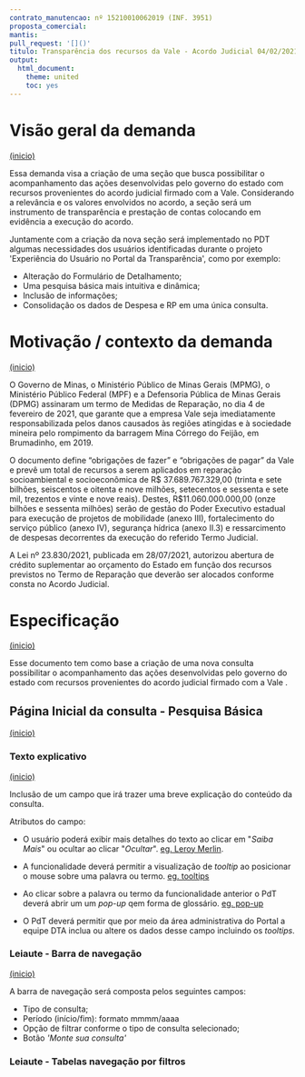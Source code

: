 ```yaml
---
contrato_manutencao: nº 15210010062019 (INF. 3951)
proposta_comercial:
mantis:
pull_request: '[]()'
titulo: Transparência dos recursos da Vale - Acordo Judicial 04/02/2021
output:
  html_document:
    theme: united
    toc: yes
---
```


# Visão geral da demanda
<a href="#top">(inicio)</a>

Essa demanda visa a criação de uma seção que busca possibilitar o acompanhamento das ações desenvolvidas pelo governo do estado com recursos provenientes do acordo judicial firmado com a Vale. Considerando a relevância e os valores envolvidos no acordo, a seção será um instrumento de transparência e prestação de contas colocando em evidência a execução do acordo.

Juntamente com a criação da nova seção será implementado no PDT algumas necessidades dos usuários identificadas durante o projeto 'Experiência do Usuário no Portal da Transparência', como por exemplo:

- Alteração do Formulário de Detalhamento;
- Uma pesquisa básica mais intuitiva e dinâmica;
- Inclusão de informações;
- Consolidação os dados de Despesa e RP em uma única consulta.


# Motivação / contexto da demanda
<a href="#top">(inicio)</a>

O Governo de Minas, o Ministério Público de Minas Gerais (MPMG), o Ministério Público Federal (MPF) e a Defensoria Pública de Minas Gerais (DPMG) assinaram um termo de Medidas de Reparação, no dia 4 de fevereiro de 2021, que garante que a empresa Vale seja imediatamente responsabilizada pelos danos causados às regiões atingidas e à sociedade mineira pelo rompimento da barragem Mina Córrego do Feijão, em Brumadinho, em 2019.

O documento define “obrigações de fazer” e “obrigações de pagar” da Vale e prevê um total de recursos a serem aplicados em reparação socioambiental e socioeconômica de R$ 37.689.767.329,00 (trinta e sete bilhões, seiscentos e oitenta e nove milhões, setecentos e sessenta e sete mil, trezentos e vinte e nove reais). Destes, R$11.060.000.000,00 (onze bilhões e sessenta milhões) serão de gestão do Poder Executivo estadual para execução de projetos de mobilidade (anexo III), fortalecimento do serviço público (anexo IV), segurança hídrica (anexo II.3) e ressarcimento de despesas decorrentes da execução do referido Termo Judicial.

A Lei nº 23.830/2021, publicada em 28/07/2021, autorizou abertura de crédito suplementar ao orçamento do Estado em função dos recursos previstos no Termo de Reparação que deverão ser alocados conforme consta no Acordo Judicial.


# Especificação
<a href="#top">(inicio)</a>

Esse documento tem como base a criação de uma nova consulta possibilitar o acompanhamento das ações desenvolvidas pelo governo do estado com recursos provenientes do acordo judicial firmado com a Vale .

## Página Inicial da consulta - Pesquisa Básica
<a href="#top">(inicio)</a>

### Texto explicativo
<a href="#top">(inicio)</a>

Inclusão de um campo que irá trazer uma breve explicação do conteúdo da consulta.  

Atributos do campo:

* O usuário poderá exibir mais detalhes do texto ao clicar em "*Saiba Mais*" ou ocultar ao clicar "*Ocultar*". [eg. Leroy Merlin](https://www.leroymerlin.com.br/materiais-hidraulicos).

* A funcionalidade deverá permitir a visualização de *tooltip* ao posicionar o mouse sobre uma palavra ou termo. [eg. tooltips](https://getbootstrap.com.br/docs/4.1/components/tooltips/)

* Ao clicar sobre a palavra ou termo da funcionalidade anterior o PdT deverá abrir um um *pop-up* qem forma de glossário. [eg. pop-up](https://www.usaspending.gov/)

* O PdT deverá permitir que por meio da área administrativa do Portal a equipe DTA inclua ou altere os dados desse campo incluindo os *tooltips*.

### Leiaute - Barra de navegação
<a href="#top">(inicio)</a>

A barra de navegação será composta pelos seguintes campos:

* Tipo de consulta;
* Período (início/fim): formato mmmm/aaaa
* Opção de filtrar conforme o tipo de consulta selecionado;
* Botão *'Monte sua consulta'*



### Leiaute - Tabelas navegação por filtros
